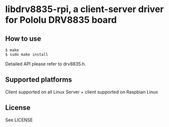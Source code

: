 # libdrv8835-rpi, a client-server driver for Pololu DRV8835 board

## How to use
```
$ make
$ sudo make install
```
Detailed API please refer to drv8835.h.

## Supported platforms
Client supported on all Linux
Server + client supported on Raspbian Linux

## License
See LICENSE
